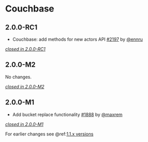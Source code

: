 # Couchbase

## 2.0.0-RC1

- Couchbase: add methods for new actors API [#2197](https://github.com/akka/alpakka/issues/2197) by [@ennru](https://github.com/ennru)

[*closed in 2.0.0-RC1*](https://github.com/akka/alpakka/issues?q=is%3Aclosed+milestone%3A2.0.0-RC1+label%3Ap%3Acouchbase)

## 2.0.0-M2

No changes.

[*closed in 2.0.0-M2*](https://github.com/akka/alpakka/issues?q=is%3Aclosed+milestone%3A2.0.0-M2+label%3Ap%3Acouchbase)


## 2.0.0-M1

- Add bucket replace functionality [#1888](https://github.com/akka/alpakka/pull/1888) by [@maxrem](https://github.com/maxrem)

[*closed in 2.0.0-M1*](https://github.com/akka/alpakka/issues?q=is%3Aclosed+milestone%3A2.0.0-M1+label%3Ap%3Acouchbase)

For earlier changes see @ref:[1.1.x versions](../1.1.x/couchbase.md)
